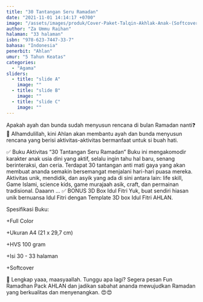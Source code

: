 ```yaml
---
title: "30 Tantangan Seru Ramadan"
date: "2021-11-01 14:14:17 +0700"
image: "/assets/images/produk/Cover-Paket-Talqin-Akhlak-Anak-(Softcover).jpg"
author: "Za Ummu Raihan"
halaman: "33 halaman"
isbn: "978-623-7447-33-7"
bahasa: "Indonesia"
penerbit: "Ahlan"
umur: "5 Tahun Keatas"
categories: 
  - "Agama"
sliders: 
  - title: "slide A"
    image: ""
  - title: "slide B"
    image: ""
  - title: "slide C"
    image: ""
---
```


Apakah ayah dan bunda sudah menyusun rencana di bulan Ramadan nanti❓
📌 Alhamdulillah, kini Ahlan akan membantu ayah dan bunda menyusun rencana yang berisi aktivitas-aktivitas bermanfaat untuk si buah hati.

✅ Buku Aktivitas “30 Tantangan Seru Ramadan”
Buku ini mengakomodir karakter anak usia dini yang aktif, selalu ingin tahu hal baru, senang berinteraksi, dan ceria. Terdapat 30 tantangan anti mati gaya yang akan membuat ananda semakin bersemangat menjalani hari-hari puasa mereka. Aktivitas unik, mendidik, dan asyik yang ada di sini antara lain: life skill, Game Islami, science kids, game murajaah asik, craft, dan permainan tradisional.
Daaann ... 
✅ BONUS 3D Box Idul Fitri
Yuk, buat sendiri hiasan unik bernuansa Idul Fitri dengan Template 3D box Idul Fitri AHLAN.


Spesifikasi Buku:

+Full Color

+Ukuran A4 (21 x 29,7 cm)

+HVS 100 gram

+Isi 30 - 33 halaman

+Softcover

💞 Lengkap yaaa, maasyaallah. Tunggu apa lagi? Segera pesan Fun Ramadhan Pack AHLAN dan jadikan sabahat ananda mewujudkan Ramadan yang berkualitas dan menyenangkan. 😍😍
